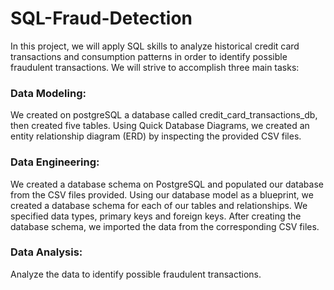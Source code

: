 # SQL-Fraud-Detection
In this project, we will apply SQL skills to analyze historical credit card transactions and consumption patterns in order to identify possible fraudulent transactions.
We will strive to accomplish three main tasks:


### Data Modeling:
We created on postgreSQL a database called credit_card_transactions_db, then created five tables.
Using Quick Database Diagrams, we created an entity relationship diagram (ERD) by inspecting the provided CSV files.

### Data Engineering: 
We created a database schema on PostgreSQL and populated our database from the CSV files provided.
Using our database model as a blueprint, we created a database schema for each of our tables and relationships. We specified data types, primary keys and foreign keys.
After creating the database schema, we imported the data from the corresponding CSV files.

### Data Analysis: 
Analyze the data to identify possible fraudulent transactions.



